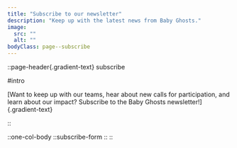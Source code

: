 ```yaml
---
title: "Subscribe to our newsletter"
description: "Keep up with the latest news from Baby Ghosts."
image:
  src: ""
  alt: ""
bodyClass: page--subscribe
---
```


::page-header{.gradient-text}
subscribe

#intro

[Want to keep up with our teams, hear about new calls for participation, and learn about our impact? Subscribe to the Baby Ghosts newsletter!]{.gradient-text}

::

::one-col-body
  ::subscribe-form
  ::
::